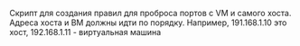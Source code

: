 Скрипт для создания правил для проброса портов с VM и самого хоста.
Адреса хоста и ВМ должны идти по порядку. Например, 191.168.1.10 это хост, 192.168.1.11 - виртуальная машина
